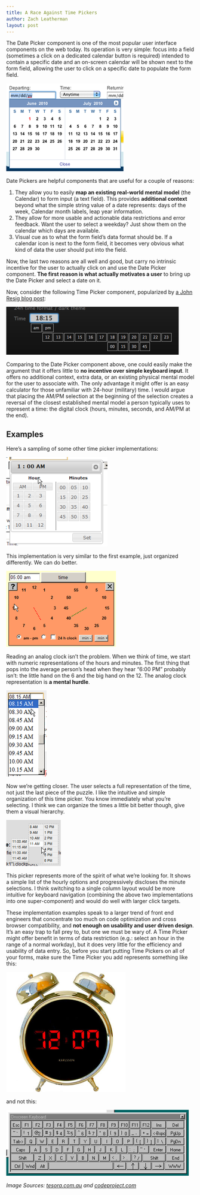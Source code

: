 ```yaml
---
title: A Race Against Time Pickers
author: Zach Leatherman
layout: post
---
```


The Date Picker component is one of the most popular user interface components on the web today.  Its operation is very simple: focus into a field (sometimes a click on a dedicated calendar button is required) intended to contain a specific date and an on-screen calendar will be shown next to the form field, allowing the user to click on a specific date to populate the form field.

[![](/web/wp-content/uploads/2010/06/Screen-shot-2010-06-01-at-8.57.37-PM.png "Date Picker Component")](/web/wp-content/uploads/2010/06/Screen-shot-2010-06-01-at-8.57.37-PM.png)

Date Pickers are helpful components that are useful for a couple of reasons:

1.  They allow you to easily **map an existing real-world mental model** (the Calendar) to form input (a text field). This provides **additional context** beyond what the simple string value of a date represents: days of the week, Calendar month labels, leap year information.
2.  They allow for more usable and actionable data restrictions and error feedback.  Want the user to select a weekday?  Just show them on the calendar which days are available.
3.  Visual cue as to what the form field’s data format should be.  If a calendar icon is next to the form field, it becomes very obvious what kind of data the user should put into the field.

Now, the last two reasons are all well and good, but carry no intrinsic incentive for the user to actually click on and use the Date Picker component.  **The first reason is what actually motivates a user** to bring up the Date Picker and select a date on it.

Now, consider the following Time Picker component, popularized by [a John Resig blog post](http://ejohn.org/blog/picking-time/):

[![](/web/wp-content/uploads/2010/06/Screen-shot-2010-06-06-at-3.28.22-PM.png "Time Picker Example #2")](http://haineault.com/media/jquery/ui-timepickr/page/)

Comparing to the Date Picker component above, one could easily make the argument that it offers little to **no incentive over simple keyboard input**.  It offers no additional context, extra data, or an existing physical mental model for the user to associate with.  The only advantage it might offer is an easy calculator for those unfamiliar with 24-hour (military) time.  I would argue that placing the AM/PM selection at the beginning of the selection creates a reversal of the closest established mental model a person typically uses to represent a time: the digital clock (hours, minutes, seconds, and AM/PM at the end).

## Examples

Here’s a sampling of some other time picker implementations:

[![](/web/wp-content/uploads/2010/06/pttimeselect.png "Another Time Picker")](http://pttimeselect.sourceforge.net/example/index.html)

This implementation is very similar to the first example, just organized differently.  We can do better.

[![](/web/wp-content/uploads/2010/06/picker.png "Yet Another Time Picker, Two Analog Clocks, one for hours and one for minutes")](http://www.pit-r.de/timepicker/demo/pickerDemo.htm)

Reading an analog clock isn’t the problem.  When we think of time, we start with numeric representations of the hours and minutes.  The first thing that pops into the average person’s head when they hear “6:00 PM” probably isn’t: the little hand on the 6 and the big hand on the 12.  The analog clock representation is **a mental hurdle**.

[![](/web/wp-content/uploads/2010/06/timedatepicker.png "A simple time picker")](/web/wp-content/uploads/2010/06/timedatepicker.png)

Now we’re getting closer.  The user selects a full representation of the time, not just the last piece of the puzzle.  I like the intuitive and simple organization of this time picker.  You know immediately what you’re selecting.  I think we can organize the times a little bit better though, give them a visual hierarchy.

[![](/web/wp-content/uploads/2010/06/clockpick.png "Yet Another Time Picker")](http://www.jnathanson.com/index.cfm?page=jquery/clockpick/ClockPick#demog)

This picker represents more of the spirit of what we’re looking for.  It shows a simple list of the hourly options and progressively discloses the minute selections.  I think switching to a single column layout would be more intuitive for keyboard navigation (combining the above two implementations into one super-component) and would do well with larger click targets.

These implementation examples speak to a larger trend of front end engineers that concentrate too much on code optimization and cross browser compatibility, and **not enough on usability and user driven design**.  It’s an easy trap to fall prey to, but one we must be wary of.  A Time Picker might offer benefit in terms of data restriction (e.g.: select an hour in the range of a normal workday), but it does very little for the efficiency and usability of data entry.  So, before you start putting Time Pickers on all of your forms, make sure the Time Picker you add represents something like this:

![](/web/wp-content/uploads/2010/06/ISPKA4134_large.jpg "Digital Clock")

and not this:

![](/web/wp-content/uploads/2010/06/Screen-shot-2010-06-06-at-4.04.50-PM.png "Onscreen Keyboard")

*Image Sources: [tesora.com.au](http://www.tesora.com.au/Digibell_Retro_Alarm_Clock_.htm) and [codeproject.com](http://www.codeproject.com/)*
